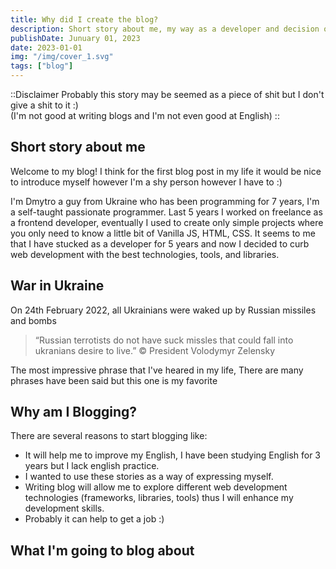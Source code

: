 ```yaml
---
title: Why did I create the blog?
description: Short story about me, my way as a developer and decision of creating the blog.
publishDate: Junuary 01, 2023
date: 2023-01-01
img: "/img/cover_1.svg"
tags: ["blog"]
---
```


::Disclaimer
Probably this story may be seemed as a piece of shit but I don't give a shit to it :)
<br/>(I'm not good at writing blogs and I'm not even good at English)
::

## Short story about me

Welcome to my blog! I think for the first blog post in my life it would be nice to introduce myself however I'm a shy person however I have to :)

I'm Dmytro a guy from Ukraine who has been programming for 7 years, I'm a self-taught passionate programmer. Last 5 years I worked on freelance as a frontend developer, eventually I used to create only simple projects where you only need to know a little bit of Vanilla JS, HTML, CSS. It seems to me that I have stucked as a developer for 5 years and now I decided to curb web development with the best technologies, tools, and libraries.

## War in Ukraine

On 24th February 2022, all Ukrainians were waked up by Russian missiles and bombs

> “Russian terrotists do not have suck missles that could fall into ukranians desire to live.” © President Volodymyr Zelensky

The most impressive phrase that I've heared in my life, There are many phrases have been said but this one is my favorite

## Why am I Blogging?

There are several reasons to start blogging like:

- It will help me to improve my English, I have been studying English for 3 years but I lack english practice.
- I wanted to use these stories as a way of expressing myself.
- Writing blog will allow me to explore different web development technologies (frameworks, libraries, tools) thus I will enhance my development skills.
- Probably it can help to get a job :)

## What I'm going to blog about

